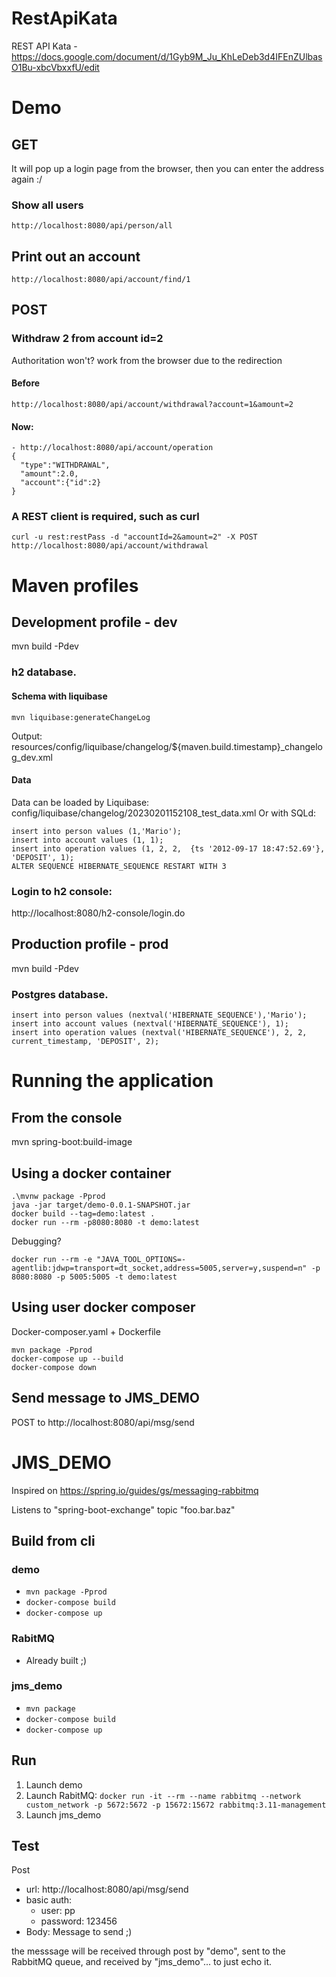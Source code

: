 # RestApiKata
REST API Kata - https://docs.google.com/document/d/1Gyb9M_Ju_KhLeDeb3d4IFEnZUlbasO1Bu-xbcVbxxfU/edit



# Demo
## GET
It will pop up a login page from the browser, then you can enter the address again :/
### Show all users
```
http://localhost:8080/api/person/all
```
## Print out an account
```
http://localhost:8080/api/account/find/1
```
## POST
### Withdraw 2 from account id=2
Authoritation won't? work from the browser due to the redirection
#### Before
```
http://localhost:8080/api/account/withdrawal?account=1&amount=2
```
#### Now:
```
- http://localhost:8080/api/account/operation
{
  "type":"WITHDRAWAL",
  "amount":2.0,
  "account":{"id":2}
} 
```
### A REST client is required, such as curl
```
curl -u rest:restPass -d "accountId=2&amount=2" -X POST http://localhost:8080/api/account/withdrawal
```

#  Maven profiles

## Development profile - dev

mvn build -Pdev
### h2 database.
#### Schema with liquibase
```
mvn liquibase:generateChangeLog
```
Output: resources/config/liquibase/changelog/${maven.build.timestamp}_changelog_dev.xml
#### Data
Data can be loaded by Liquibase: config/liquibase/changelog/20230201152108_test_data.xml
Or with SQLd:
```
insert into person values (1,'Mario');
insert into account values (1, 1);
insert into operation values (1, 2, 2,  {ts '2012-09-17 18:47:52.69'}, 'DEPOSIT', 1);
ALTER SEQUENCE HIBERNATE_SEQUENCE RESTART WITH 3
```

### Login to h2 console:
http://localhost:8080/h2-console/login.do

## Production profile - prod

mvn build -Pdev

### Postgres database.
```
insert into person values (nextval('HIBERNATE_SEQUENCE'),'Mario');
insert into account values (nextval('HIBERNATE_SEQUENCE'), 1);
insert into operation values (nextval('HIBERNATE_SEQUENCE'), 2, 2,  current_timestamp, 'DEPOSIT', 2);
```

# Running the application

## From the console
mvn spring-boot:build-image

## Using a docker container
```
.\mvnw package -Pprod
java -jar target/demo-0.0.1-SNAPSHOT.jar
docker build --tag=demo:latest .
docker run --rm -p8080:8080 -t demo:latest
```
Debugging?
```
docker run --rm -e "JAVA_TOOL_OPTIONS=-agentlib:jdwp=transport=dt_socket,address=5005,server=y,suspend=n" -p 8080:8080 -p 5005:5005 -t demo:latest
```
## Using user docker composer
 Docker-composer.yaml + Dockerfile
```
mvn package -Pprod
docker-compose up --build
docker-compose down 
```
## Send message to JMS_DEMO

POST to http://localhost:8080/api/msg/send


# JMS_DEMO

Inspired on https://spring.io/guides/gs/messaging-rabbitmq

Listens to "spring-boot-exchange" topic "foo.bar.baz"

## Build from cli

### demo
- `mvn package -Pprod`
- `docker-compose build`
- `docker-compose up`
### RabitMQ
- Already built ;)
### jms_demo
- `mvn package`
- `docker-compose build`
- `docker-compose up`

## Run
1. Launch demo
2. Launch RabitMQ: `docker run -it --rm --name rabbitmq --network custom_network -p 5672:5672 -p 15672:15672 rabbitmq:3.11-management`
3. Launch jms_demo

## Test

Post
- url: http://localhost:8080/api/msg/send
- basic auth:
   - user: pp
   - password: 123456
- Body: Message to send ;)

the messsage will be received through post by "demo", sent to the RabbitMQ queue, and received by "jms_demo"... to just echo it.
